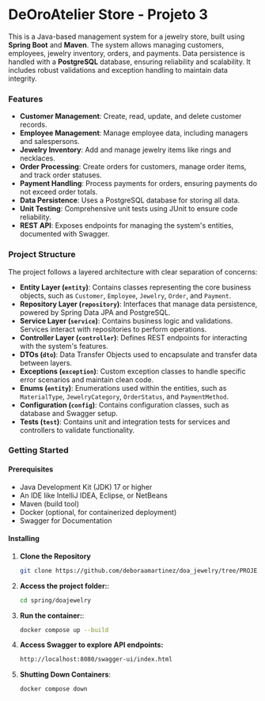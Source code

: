 # DeOroAtelier Store - Projeto 3

This is a Java-based management system for a jewelry store, built using **Spring Boot** and **Maven**. The system allows managing customers, employees, jewelry inventory, orders, and payments. Data persistence is handled with a **PostgreSQL** database, ensuring reliability and scalability. It includes robust validations and exception handling to maintain data integrity.



### Features

- **Customer Management**: Create, read, update, and delete customer records.
- **Employee Management**: Manage employee data, including managers and salespersons.
- **Jewelry Inventory**: Add and manage jewelry items like rings and necklaces.
- **Order Processing**: Create orders for customers, manage order items, and track order statuses.
- **Payment Handling**: Process payments for orders, ensuring payments do not exceed order totals.
- **Data Persistence**: Uses a PostgreSQL database for storing all data.
- **Unit Testing**: Comprehensive unit tests using JUnit to ensure code reliability.
- **REST API**: Exposes endpoints for managing the system's entities, documented with Swagger.

### Project Structure

The project follows a layered architecture with clear separation of concerns:

- **Entity Layer (`entity`)**: Contains classes representing the core business objects, such as `Customer`, `Employee`, `Jewelry`, `Order`, and `Payment`.
- **Repository Layer (`repository`)**: Interfaces that manage data persistence, powered by Spring Data JPA and PostgreSQL.
- **Service Layer (`service`)**: Contains business logic and validations. Services interact with repositories to perform operations.
- **Controller Layer (`controller`)**: Defines REST endpoints for interacting with the system's features.
- **DTOs (`dto`)**: Data Transfer Objects used to encapsulate and transfer data between layers.
- **Exceptions (`exception`)**: Custom exception classes to handle specific error scenarios and maintain clean code.
- **Enums (`entity`)**: Enumerations used within the entities, such as `MaterialType`, `JewelryCategory`, `OrderStatus`, and `PaymentMethod`.
- **Configuration (`config`)**: Contains configuration classes, such as database and Swagger setup.
- **Tests (`test`)**: Contains unit and integration tests for services and controllers to validate functionality.

### Getting Started

#### Prerequisites

- Java Development Kit (JDK) 17 or higher
- An IDE like IntelliJ IDEA, Eclipse, or NetBeans
- Maven (build tool)
- Docker (optional, for containerized deployment)
- Swagger for Documentation

#### Installing

1. **Clone the Repository**

   ```bash
   git clone https://github.com/deboraamartinez/doa_jewelry/tree/PROJECT3
2. **Access the project folder:**:
    ```bash
    cd spring/doajewelry
3. **Run the container:**:
    ```bash
    docker compose up --build
4. **Access Swagger to explore API endpoints:**
    ```bash
    http://localhost:8080/swagger-ui/index.html
5. **Shutting Down Containers**:
    ```bash
    docker compose down